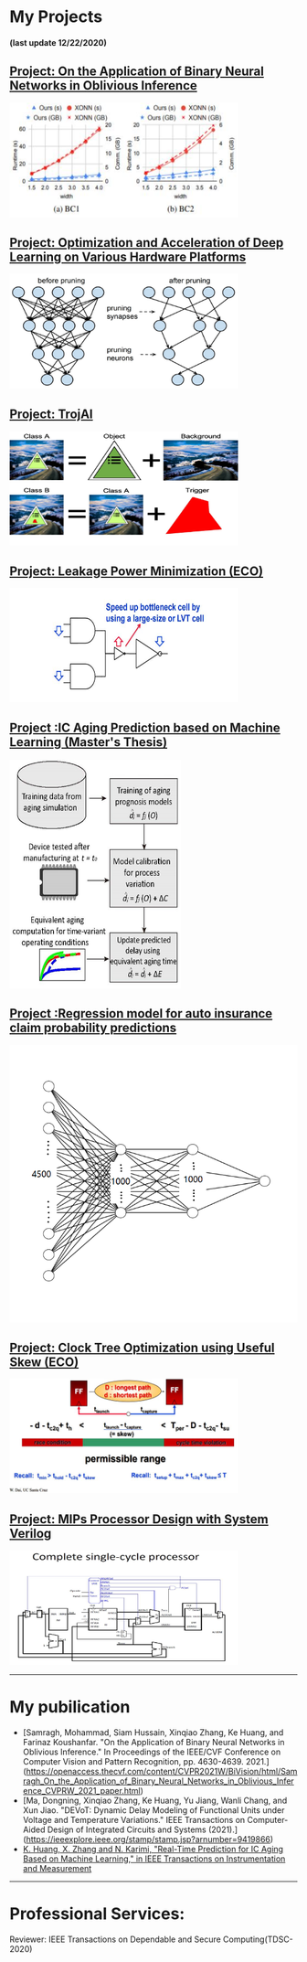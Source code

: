 # My Projects
#### (last update 12/22/2020)

[Project: On the Application of Binary Neural Networks in Oblivious Inference](/sample_page_CVPR2021)
---
<img src="images/CVPR2021_0.jpg?raw=true" width="400" height="200"/>

[Project: Optimization and Acceleration of Deep Learning on Various Hardware Platforms](/sample_page_ECE226)
---
<img src="images/ECE226_purning.jpg?raw=true" width="400" height="200"/>

[Project: TrojAI](/sample_page_trojai)
---
<img src="images/trojai_t0.jpg?raw=true" width="400" height="200"/>

[Project: Leakage Power Minimization (ECO)](/sample_page01)
---
<img src="images/p01t1.jpg?raw=true" width="400" height="200"/>

[Project :IC Aging Prediction based on Machine Learning (Master's Thesis) ](/pdf/thesis.pdf)
---
<img src="images/p2t1.jpg?raw=true" width="300" height="400"/>

[Project :Regression model for auto insurance claim probability predictions](/sample_page4)
---
<img src="images/p4t1.bmp?raw=true"/>

[Project: Clock Tree Optimization using Useful Skew (ECO)](/sample_page02)
---
<img src="images/p02t1.jpg?raw=true" width="400" height="200"/>

[Project: MIPs Processor Design with System Verilog](/sample_page1)
---
<img src="images/p1t1.jpg?raw=true" width="400" height="200"/>



---

# My pubilication

- [Samragh, Mohammad, Siam Hussain, Xinqiao Zhang, Ke Huang, and Farinaz Koushanfar. "On the Application of Binary Neural Networks in Oblivious Inference." In Proceedings of the IEEE/CVF Conference on Computer Vision and Pattern Recognition, pp. 4630-4639. 2021.]
(https://openaccess.thecvf.com/content/CVPR2021W/BiVision/html/Samragh_On_the_Application_of_Binary_Neural_Networks_in_Oblivious_Inference_CVPRW_2021_paper.html)
- [Ma, Dongning, Xinqiao Zhang, Ke Huang, Yu Jiang, Wanli Chang, and Xun Jiao. "DEVoT: Dynamic Delay Modeling of Functional Units under Voltage and Temperature Variations." IEEE Transactions on Computer-Aided Design of Integrated Circuits and Systems (2021).]
(https://ieeexplore.ieee.org/stamp/stamp.jsp?arnumber=9419866)
- [K. Huang, X. Zhang and N. Karimi, "Real-Time Prediction for IC Aging Based on Machine Learning," in IEEE Transactions on Instrumentation and Measurement](http://ieeexplore.ieee.org/stamp/stamp.jsp?tp=&arnumber=8666076&isnumber=4407674)

---


# Professional Services:
Reviewer:
IEEE Transactions on Dependable and Secure Computing(TDSC-2020)
